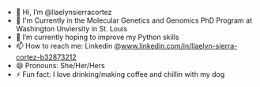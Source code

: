 - 👋 Hi, I’m @llaelynsierracortez
- 👀 I'm Currently in the Molecular Genetics and Genomics PhD Program at Washington Unviersity in St. Louis
- 🌱 I’m currently hoping to improve my Python skills
- 📫 How to reach me: Linkedin @www.linkedin.com/in/llaelyn-sierra-cortez-b32873212
- 😄 Pronouns: She/Her/Hers
- ⚡ Fun fact: I love drinking/making coffee and chillin with my dog

<!---
llaelynsierracortez/llaelynsierracortez is a ✨ special ✨ repository because its `README.md` (this file) appears on your GitHub profile.
You can click the Preview link to take a look at your changes.
--->
